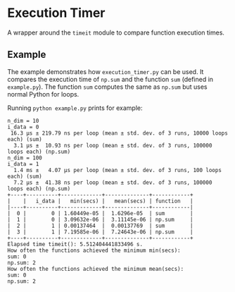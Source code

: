 # Execution Timer

A wrapper around the `timeit` module to compare function execution times.

## Example

The example demonstrates how `execution_timer.py` can be used.
It compares the execution time of `np.sum` and the function `sum` (defined in `example.py`).
The function `sum` computes the same as `np.sum` but uses normal Python for loops.

Running `python example.py` prints for example:
```
n_dim = 10
i_data = 0
 16.3 µs ± 219.79 ns per loop (mean ± std. dev. of 3 runs, 10000 loops each) (sum)
  3.1 µs ±  10.93 ns per loop (mean ± std. dev. of 3 runs, 100000 loops each) (np.sum)
n_dim = 100
i_data = 1
  1.4 ms ±   4.07 µs per loop (mean ± std. dev. of 3 runs, 100 loops each) (sum)
  7.2 µs ±  41.38 ns per loop (mean ± std. dev. of 3 runs, 100000 loops each) (np.sum)
+----+----------+-------------+--------------+------------+
|    |   i_data |   min(secs) |   mean(secs) | function   |
|----+----------+-------------+--------------+------------|
|  0 |        0 | 1.60449e-05 |  1.6296e-05  | sum        |
|  1 |        0 | 3.09632e-06 |  3.11145e-06 | np.sum     |
|  2 |        1 | 0.00137464  |  0.00137769  | sum        |
|  3 |        1 | 7.19585e-06 |  7.24643e-06 | np.sum     |
+----+----------+-------------+--------------+------------+
Elapsed time timeit(): 5.512404441833496 s.
How often the functions achieved the minimum min(secs):
sum: 0
np.sum: 2
How often the functions achieved the minimum mean(secs):
sum: 0
np.sum: 2
```
